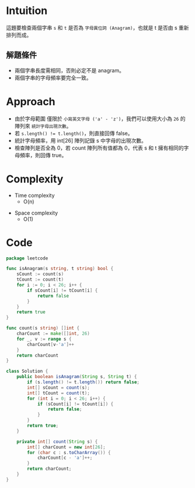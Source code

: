 # Intuition

這題要檢查兩個字串 `s` 和 `t` 是否為 `字母異位詞 (Anagram)`，也就是 t 是否由 s 重新排列而成。

## 解題條件
- 兩個字串長度需相同，否則必定不是 anagram。
- 兩個字串的字母頻率要完全一致。

<!-- Describe your first thoughts on how to solve this problem. -->

# Approach
- 由於字母範圍 僅限於 `小寫英文字母 ('a' - 'z')`，我們可以使用大小為 `26` 的陣列來 `統計字母出現次數`。
- 若 `s.length() != t.length()`，則直接回傳 false。
- 統計字母頻率，用 int[26] 陣列記錄 s 中字母的出現次數。
- 檢查陣列是否全為 0，若 count 陣列所有值都為 0，代表 s 和 t 擁有相同的字母頻率，則回傳 true。

<!-- Describe your approach to solving the problem. -->

# Complexity
- Time complexity
    - O(n)
<!-- Add your time complexity here, e.g. $$O(n)$$ -->

- Space complexity 
    - O(1)
<!-- Add your space complexity here, e.g. $$O(n)$$ -->

# Code
```go
package leetcode

func isAnagram(s string, t string) bool {
	sCount := count(s)
	tCount := count(t)
	for i := 0; i < 26; i++ {
		if sCount[i] != tCount[i] {
			return false
		}
	}
	return true
}

func count(s string) []int {
	charCount := make([]int, 26)
	for _, v := range s {
		charCount[v-'a']++
	}
	return charCount
}
```

```java
class Solution {
	public boolean isAnagram(String s, String t) {
		if (s.length() != t.length()) return false;
		int[] sCount = count(s);
		int[] tCount = count(t);
		for (int i = 0; i < 26; i++) {
			if (sCount[i] != tCount[i]) {
				return false;
			}
		}
		return true;
	}

	private int[] count(String s) {
		int[] charCount = new int[26];
		for (char c : s.toCharArray()) {
			charCount[c - 'a']++;
		}
		return charCount;
	}
}
```